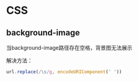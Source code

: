 # CSS

## background-image

当background-image路径存在空格，背景图无法展示

解决方法：
```js
url.replace(/\s/g, encodeURIComponent(' '))
```